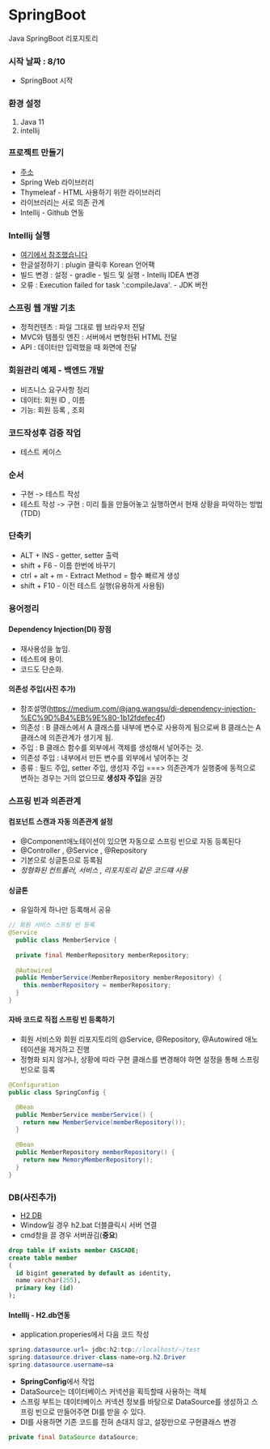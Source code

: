 # SpringBoot
Java SpringBoot 리포지토리


### 시작 날짜 : 8/10
- SpringBoot 시작

### 환경 설정
1. Java 11
2. intellij

### 프로젝트 만들기
- [주소](https://start.spring.io/)
- Spring Web 라이브러리
- Thymeleaf - HTML 사용하기 위한 라이브러리
- 라이브러리는 서로 의존 관계
- Intellij - Github 연동

### Intellij 실행
- [여기에서 참조했습니다](https://goddaehee.tistory.com/249)
- 한글설정하기 : plugin 클릭후 Korean 언어팩 
- 빌드 변경 : 설정 - gradle - 빌드 및 실행 - Intellij IDEA 변경
- 오류 : Execution failed for task ':compileJava'. - JDK 버전 

### 스프링 웹 개발 기초
- 정적컨텐츠 : 파일 그대로 웹 브라우저 전달
- MVC와 템플릿 엔진 : 서버에서 변형한뒤 HTML 전달
- API : 데이터만 입력했을 때 화면에 전달

### 회원관리 예제 - 백엔드 개발
- 비즈니스 요구사항 정리
- 데이터: 회원 ID , 이름
- 기능: 회원 등록 , 조회

### 코드작성후 검증 작업
- 테스트 케이스 


### 순서
- 구현 -> 테스트 작성 
- 테스트 작성 -> 구현 : 미리 틀을 만들어놓고 실행하면서 현재 상황을 파악하는 방법(TDD)



### 단축키
- ALT + INS - getter, setter 출력
- shift + F6 - 이름 한번에 바꾸기
- ctrl + alt + m - Extract Method = 함수 빠르게 생성
- shift + F10 - 이전 테스트 실행(유용하게 사용됨)


### 용어정리
#### Dependency Injection(DI) 장점
- 재사용성을 높임.
- 테스트에 용이.
- 코드도 단순화.

#### 의존성 주입(사진 추가)
- 참조설명(https://medium.com/@jang.wangsu/di-dependency-injection-%EC%9D%B4%EB%9E%80-1b12fdefec4f)
- 의존성 : B 클래스에서 A 클래스를 내부에 변수로 사용하게 됨으로써 B 클래스는 A 클래스에 의존관계가 생기게 됨.
- 주입 : B 클래스 함수를 외부에서 객체를 생성해서 넣어주는 것.
- 의존성 주입 : 내부에서 만든 변수를 외부에서 넣어주는 것
- 종류 : 필드 주입, setter 주입, 생성자 주입 ===> 의존관계가 실행중에 동적으로 변하는 경우는 거의 없으므로 **생성자 주입**을 권장


### 스프링 빈과 의존관계

#### 컴포넌트 스캔과 자동 의존관계 설정
- @Component애노테이션이 있으면 자동으로 스프링 빈으로 자동 등록된다
- @Controller , @Service , @Repository
- 기본으로 싱글톤으로 등록됨
- *정형화된 컨트롤러, 서비스 , 리포지토리 같은 코드떄 사용*


#### 싱글톤
- 유일하게 하나만 등록해서 공유


```java
// 회원 서비스 스프링 빈 등록
@Service
  public class MemberService {
  
  private final MemberRepository memberRepository;
  
  @Autowired
  public MemberService(MemberRepository memberRepository) {
    this.memberRepository = memberRepository;
  }
}


```

#### 자바 코드로 직접 스프링 빈 등록하기
- 회원 서비스와 회원 리포지토리의 @Service, @Repository, @Autowired 애노테이션을 제거하고 진행
- 정형화 되지 않거나, 상황에 따라 구현 클래스를 변경해야 하면 설정을 통해 스프링 빈으로 등록

```java
@Configuration
public class SpringConfig {

  @Bean
  public MemberService memberService() {
    return new MemberService(memberRepository());
  }
  
  @Bean
  public MemberRepository memberRepository() {
    return new MemoryMemberRepository();
  }
}
```


### DB(사진추가)
- [H2 DB](https://www.h2database.com)
- Window일 경우 h2.bat 더블클릭시 서버 연결
- cmd창을 끌 경우 서버끊김(**중요**)


```sql
drop table if exists member CASCADE;
create table member
(
  id bigint generated by default as identity,
  name varchar(255),
  primary key (id)
);
```

#### IntellIj - H2.db연동

- application.properies에서 다음 코드 작성

```java
spring.datasource.url= jdbc:h2:tcp://localhost/~/test
spring.datasource.driver-class-name=org.h2.Driver
spring.datasource.username=sa
```

- **SpringConfig**에서 작업
- DataSource는 데이터베이스 커넥션을 획득할때 사용하는 객체
- 스프링 부트는 데이터베이스 커넥션 정보를 바탕으로 DataSource를 생성하고 스프링 빈으로 만들어주면 DI를 받을 수 있다.
- DI를 사용하면 기존 코드를 전혀 손대지 않고, 설정만으로 구현클래스 변경

```java
private final DataSource dataSource;
```



